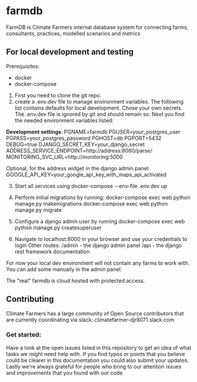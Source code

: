 # farmdb
FarmDB is Climate Farmers internal database system for connecting farms, consultants, practices, modelled scenarios and metrics

## For local development and testing

Prerequisites: 
- docker
- docker-compose

1) First you need to clone the git repo.
2) create a .env.dev file to manage environment variables. The following list contains defaults for local development. Chose your own secrets. The .env.dev file is ignored by git and should remain so. Next you find the needed environment variables listed:

**Development settings**:
PGNAME=farmdb
PGUSER=your_postgres_user
PGPASS=your_postgres_password
PGHOST=db
PGPORT=5432
DEBUG=true
DJANGO_SECRET_KEY=your_django_secret
ADDRESS_SERVICE_ENDPOINT=http://address:8080/parse/
MONITORING_SVC_URL=http://monitoring:5000

Optional, for the address widget in the django admin panel:
GOOGLE_API_KEY=your_google_api_key_with_maps_api_activated

3) Start all services using docker-compose --env-file .env.dev up
4) Perform initial migrations by running:
docker-compose exec web python manage.py makemigrations
docker-compose exec web python manage.py migrate

4) Configure a django admin user by running
docker-compose exec web python manage.py createsuperuser

5) Navigate to localhost:8000 in your browser and use your credentials to login
Other routes:
/admin - the django admin panel
/api - the django rest framework documentation


For now your local dev environment will not contain any farms to work with. You can add some manually in the admin panel. 

The "real" farmdb is cloud hosted with protected access. 

## Contributing

Climate Farmers has a large community of Open Source contributors that are currently coordinating via slack: climatefarmer-djr8071.slack.com

### Get started:
Have a look at the open issues listed in this repository to get an idea of what tasks we might need help with. 
If you find typos or points that you believe could be clearer in this documentation you could also submit your updates. 
Lastly we're always grateful for people who bring to our attention issues and improvements that you found with our code. 